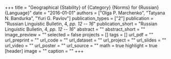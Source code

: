 +++
title = "Geographical {Stability} of {Category} {Norms} for {Russian} {Language}"
date = "2016-01-01"
authors = ["Olga P. Marchenko", "Tatyana N. Bandurka", "Yuri G. Pavlov"]
publication_types = ["2"]
publication = "Russian Linguistic Bulletin, 4, _pp. 12 -- 16_"
publication_short = "Russian Linguistic Bulletin, 4, _pp. 12 -- 16_"
abstract = ""
abstract_short = ""
image_preview = ""
selected = false
projects = []
tags = []
url_pdf = ""
url_preprint = ""
url_code = ""
url_dataset = ""
url_project = ""
url_slides = ""
url_video = ""
url_poster = ""
url_source = ""
math = true
highlight = true
[header]
image = ""
caption = ""
+++
